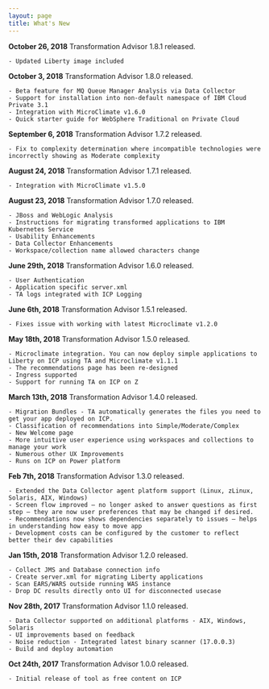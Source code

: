 ```yaml
---
layout: page
title: What's New
---
```


**October 26, 2018** Transformation Advisor 1.8.1 released.

    - Updated Liberty image included 
    
**October 3, 2018** Transformation Advisor 1.8.0 released.

    - Beta feature for MQ Queue Manager Analysis via Data Collector
    - Support for installation into non-default namespace of IBM Cloud Private 3.1
    - Integration with MicroClimate v1.6.0
    - Quick starter guide for WebSphere Traditional on Private Cloud

**September 6, 2018** Transformation Advisor 1.7.2 released.

    - Fix to complexity determination where incompatible technologies were incorrectly showing as Moderate complexity

**August 24, 2018** Transformation Advisor 1.7.1 released.

    - Integration with MicroClimate v1.5.0

**August 23, 2018** Transformation Advisor 1.7.0 released.

    - JBoss and WebLogic Analysis
    - Instructions for migrating transformed applications to IBM Kubernetes Service
    - Usability Enhancements
    - Data Collector Enhancements
    - Workspace/collection name allowed characters change

**June 29th, 2018** Transformation Advisor 1.6.0 released.

    - User Authentication
    - Application specific server.xml
    - TA logs integrated with ICP Logging

**June 6th, 2018** Transformation Advisor 1.5.1 released.

    - Fixes issue with working with latest Microclimate v1.2.0

**May 18th, 2018** Transformation Advisor 1.5.0 released.

    - Microclimate integration. You can now deploy simple applications to Liberty on ICP using TA and Microclimate v1.1.1
    - The recommendations page has been re-designed
    - Ingress supported
    - Support for running TA on ICP on Z

**March 13th, 2018** Transformation Advisor 1.4.0 released.

    - Migration Bundles - TA automatically generates the files you need to get your app deployed on ICP.
    - Classification of recommendations into Simple/Moderate/Complex
    - New Welcome page
    - More intuitive user experience using workspaces and collections to manage your work
    - Numerous other UX Improvements
    - Runs on ICP on Power platform

**Feb 7th, 2018** Transformation Advisor 1.3.0 released.

    - Extended the Data Collector agent platform support (Linux, zLinux, Solaris, AIX, Windows)
    - Screen flow improved – no longer asked to answer questions as first step – they are now user preferences that may be changed if desired.
    - Recommendations now shows dependencies separately to issues – helps in understanding how easy to move app
    - Development costs can be configured by the customer to reflect better their dev capabilities

**Jan 15th, 2018** Transformation Advisor 1.2.0 released.

    - Collect JMS and Database connection info
    - Create server.xml for migrating Liberty applications
    - Scan EARS/WARS outside running WAS instance
    - Drop DC results directly onto UI for disconnected usecase

**Nov 28th, 2017** Transformation Advisor 1.1.0 released.

    - Data Collector supported on additional platforms - AIX, Windows, Solaris
    - UI improvements based on feedback
    - Noise reduction - Integrated latest binary scanner (17.0.0.3)
    - Build and deploy automation

**Oct 24th, 2017** Transformation Advisor 1.0.0 released.

    - Initial release of tool as free content on ICP
